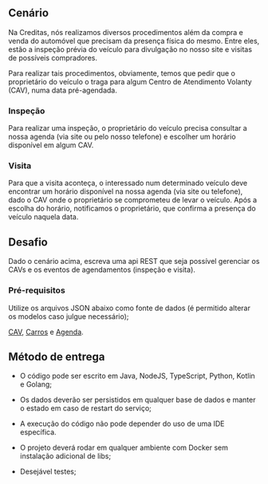 ## Cenário
Na Creditas, nós realizamos diversos procedimentos além da compra e venda do automóvel que precisam da presença física do mesmo. Entre eles, estão a inspeção prévia do veículo para divulgação no nosso site e visitas de possíveis compradores.

Para realizar tais procedimentos, obviamente, temos que pedir que o proprietário do veículo o traga para algum Centro de Atendimento Volanty (CAV), numa data pré-agendada.

### Inspeção
Para realizar uma inspeção, o proprietário do veículo precisa consultar a nossa agenda (via site ou pelo nosso telefone) e escolher um horário disponível em algum CAV.

### Visita
Para que a visita aconteça, o interessado num determinado veículo deve encontrar um horário disponível na nossa agenda (via site ou telefone), dado o CAV onde o proprietário se comprometeu de levar o veículo. Após a escolha do horário, notificamos o proprietário, que confirma a presença do veículo naquela data.

## Desafio
Dado o cenário acima, escreva uma api REST que seja possível gerenciar os CAVs e os eventos de agendamentos (inspeção e visita).

### Pré-requisitos
Utilize os arquivos JSON abaixo como fonte de dados (é permitido alterar os modelos caso julgue necessário);

[CAV](./src/cav.json), [Carros](./src/cars.json) e [Agenda](./src/calendar.json).


## Método de entrega
- O código pode ser escrito em Java, NodeJS, TypeScript, Python, Kotlin e Golang;

- Os dados deverão ser persistidos em qualquer base de dados e manter o estado em caso de restart do serviço;

- A execução do código não pode depender do uso de uma IDE específica.

- O projeto deverá rodar em qualquer ambiente com Docker sem instalação adicional de libs;

- Desejável testes;

